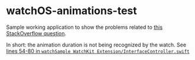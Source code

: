 # watchOS-animations-test

Sample working application to show the problems related to [this StackOverflow question](http://stackoverflow.com/questions/36975649/cannot-change-duration-of-animated-dynamic-images-in-watchos-2).

In short: the animation duration is not being recognized by the watch. See [lines 54-80 in `watchSample WatchKit Extension/InterfaceController.swift`](watchSample%20WatchKit%20Extension/InterfaceController.swift#L54-80)
